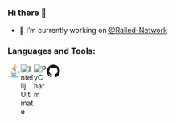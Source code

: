 ### Hi there 👋
- 🔭 I’m currently working on <a href="https://github.com/Railed-Network">@Railed-Network</a>

### Languages and Tools:
<p><a href="https://www.jetbrains.com/idea/" rel="nofollow"><img align="left" alt="Java" width="26px" src="https://raw.githubusercontent.com/github/explore/80688e429a7d4ef2fca1e82350fe8e3517d3494d/topics/java/java.png" style="max-width:100%;"></a>
  
<a href="https://www.jetbrains.com/idea/" rel="nofollow"><img align="left" alt="Intellij Ultimate " width="26px" src="https://camo.githubusercontent.com/b8734278bf7387d76f0c28891621b3f10cddf3d4/68747470733a2f2f7265736f75726365732e6a6574627261696e732e636f6d2f73746f726167652f70726f64756374732f696e74656c6c696a2d696465612f696d672f6d6574612f696e74656c6c696a2d696465615f6c6f676f5f333030783330302e706e67" data-canonical-src="https://resources.jetbrains.com/storage/products/intellij-idea/img/meta/intellij-idea_logo_300x300.png" style="max-width:100%;"></a>

  <a href="https://www.jetbrains.com/idea/" rel="nofollow"><img align="left" alt="PyCharm " width="26px" src="https://camo.githubusercontent.com/b8734278bf7387d76f0c28891621b3f10cddf3d4/68747470733a2f2f7265736f75726365732e6a6574627261696e732e636f6d2f73746f726167652f70726f64756374732f696e74656c6c696a2d696465612f696d672f6d6574612f696e74656c6c696a2d696465615f6c6f676f5f333030783330302e706e67" data-canonical-src="https://resources.jetbrains.com/storage/products/pycharm/img/meta/pycharm_logo_300x300.png" style="max-width:100%;"></a>

<a href="https://www.github.com/FreddieJLH"><img align="left" alt="GitHub" width="26px" src="https://raw.githubusercontent.com/github/explore/78df643247d429f6cc873026c0622819ad797942/topics/github/github.png" style="max-width:100%;"></a></p>
<br>
